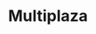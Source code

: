 ---
title: "Multiplaza"
description: "This has been one of the most interesting projects I've worked on, through user interaction it feeds a recommendation system that tailors the content on the site to the users liking. A user who has a healthy lifestyle would get recommendations on sports stores sales, healthy eating, etc. Additionally, it integrates promotions, blog posts, and information from stores of 7 malls in 5 different countries."
image: 'multi.png'
link: 'http://multiplaza.com'
---